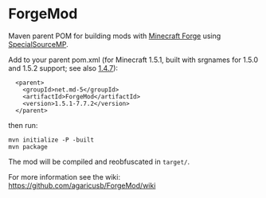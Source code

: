 ForgeMod
========

Maven parent POM for building mods with [Minecraft Forge](http://minecraftforge.net/) using [SpecialSourceMP](https://github.com/agaricusb/SpecialSourceMP).

Add to your parent pom.xml (for Minecraft 1.5.1, built with srgnames for 1.5.0 and 1.5.2 support; see also [1.4.7](https://github.com/agaricusb/ForgeMod/tree/MC147)):

      <parent>
        <groupId>net.md-5</groupId>
        <artifactId>ForgeMod</artifactId>
        <version>1.5.1-7.7.2</version>
      </parent>

then run:

    mvn initialize -P -built
    mvn package

The mod will be compiled and reobfuscated in `target/`.

For more information see the wiki: https://github.com/agaricusb/ForgeMod/wiki

